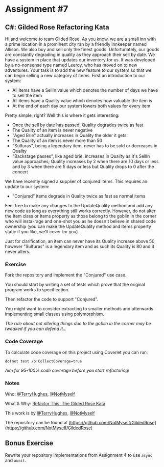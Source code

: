 # Assignment #7

## C#: Gilded Rose Refactoring Kata

Hi and welcome to team Gilded Rose. As you know, we are a small inn with a
prime location in a prominent city ran by a friendly innkeeper named
Allison. We also buy and sell only the finest goods. Unfortunately, our
goods are constantly degrading in quality as they approach their sell by
date. We have a system in place that updates our inventory for us. It was
developed by a no-nonsense type named Leeroy, who has moved on to new
adventures. Your task is to add the new feature to our system so that we
can begin selling a new category of items. First an introduction to our
system:

- All items have a SellIn value which denotes the number of days we have
to sell the item
- All items have a Quality value which denotes how valuable the item is
- At the end of each day our system lowers both values for every item

Pretty simple, right? Well this is where it gets interesting:

- Once the sell by date has passed, Quality degrades twice as fast
- The Quality of an item is never negative
- "Aged Brie" actually increases in Quality the older it gets
- The Quality of an item is never more than 50
- "Sulfuras", being a legendary item, never has to be sold or decreases
in Quality
- "Backstage passes", like aged brie, increases in Quality as it's SellIn
value approaches; Quality increases by 2 when there are 10 days or less
and by 3 when there are 5 days or less but Quality drops to 0 after the
concert

We have recently signed a supplier of conjured items. This requires an
update to our system:

- "Conjured" items degrade in Quality twice as fast as normal items

Feel free to make any changes to the UpdateQuality method and add any
new code as long as everything still works correctly. However, do not
alter the Item class or Items property as those belong to the goblin
in the corner who will insta-rage and one-shot you as he doesn't
believe in shared code ownership (you can make the UpdateQuality
method and Items property static if you like, we'll cover for you).

Just for clarification, an item can never have its Quality increase
above 50, however "Sulfuras" is a legendary item and as such its
Quality is 80 and it never alters.

### Exercise

Fork the repository and implement the "Conjured" use case.

You should start by writing a set of tests which prove that the original program works to specification.

Then refactor the code to support "Conjured".

You might want to consider extracting to smaller methods and afterwards implementing small classes using polymorphism.

*The rule about not altering things due to the goblin in the corner may be tweaked if you can defend it...*

### Code Coverage

To calculate code coverage on this project using Coverlet you can run:

```bash
dotnet test /p:CollectCoverage=true
```

*Aim for 95-100% code coverage before you start refactoring!*

### Notes

Who: [@TerryHughes](https://twitter.com/TerryHughes), [@NotMyself](https://twitter.com/NotMyself)

What & Why: [Refactor This: The Gilded Rose Kata](http://iamnotmyself.com/2011/02/13/refactor-this-the-gilded-rose-kata/)

This work is by [@TerryHughes](https://twitter.com/TerryHughes), [@NotMyself](https://twitter.com/NotMyself)

The repository can be found at [https://github.com/NotMyself/GildedRose](https://github.com/NotMyself/GildedRose)

## Bonus Exercise

Rewrite your repository implementations from Assignment 4 to use `async` and `await`.
